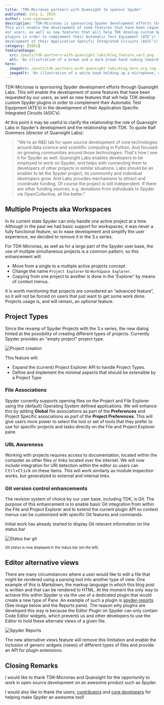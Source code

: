 ```yaml
---
title: 'TDK-Micronas partners with Quansight to sponsor Spyder'
published: July 2, 2019
author: ivan-ogasawara
description: "TDK-Micronas is sponsoring Spyder development efforts through Quansight Labs.
This will enable the development of some features that have been requested by
our users, as well as new features that will help TDK develop custom Spyder
plugins in order to complement their Automatic Test Equipment (ATE’s) in the
development of their Application Specific Integrated Circuits (ASIC’s)."
category: [IDEs]
featuredImage:
  src: /posts/tdk-partners-with-quansight-labs/blog_feature_var1.png
  alt: 'An illustration of a brown and a dark brown hand coming towards each other to pass a business card with the logo of Quansight Labs.'
hero:
  imageSrc: /posts/tdk-partners-with-quansight-labs/blog_hero_org.svg
  imageAlt: 'An illustration of a white hand holding up a microphone, with some graphical elements highlighting the top of the microphone.'
---
```


TDK-Micronas is sponsoring Spyder development efforts through Quansight Labs.
This will enable the development of some features that have been requested by
our users, as well as new features that will help TDK develop custom Spyder
plugins in order to complement their Automatic Test Equipment (ATE’s) in the
development of their Application Specific Integrated Circuits (ASIC’s).

At this point it may be useful to clarify the relationship the role of
Quansight Labs in Spyder's development and the relationship with TDK. To quote
Ralf Gommers (director of Quansight Labs):

>"We're an R&D lab for open source development of core technologies around data
science and scientific computing in Python. And focused on growing communities
around those technologies. That's how I see it for Spyder as well: Quansight
Labs enables developers to be employed to work on Spyder, and helps with
connecting them to developers of other projects in similar situations. Labs
should be an enabler to let the Spyder project, its community and individual
developers grow. And Labs provides mechanisms to attract and coordinate
funding. Of course the project is still independent. If there are other
funding sources, e.g. donations from individuals to Spyder via OpenCollective,
all the better."

## Multiple Projects aka Workspaces

In its current state Spyder can only handle one active project at a time.
Although in the past we had basic support for workspaces, it was never a fully
functional feature, so to ease development and simplify the user experience,
we decided to remove it in the 3.x series.

For TDK-Micronas, as well as for a large part of the Spyder user base, the use
of multiple simultaneous projects is a common pattern, so this enhancement
will:

* Move from a single to a multiple active projects concept
* Change the name `Project Explorer` to `WorkSpace Explorer`.
* Copying from one project to another is done in the 'Explorer' by means of
  context menus.

It is worth mentioning that projects are considered an “advanced feature”,
so it will not be forced on users that just want to get some work done.
Projects usage is, and will remain, an optional feature.

## Project Types

Since the revamp of Spyder Projects with the 3.x series, the new dialog hinted
at the possibility of creating different types of projects. Currently Spyder
provides an "empty project" project type.

![Project creation](/posts/tdk-partners-with-quansight-labs/spyder-project-creation.png)
 
This feature will:

* Expand the (current) Project Explorer API to handle Project Types.
* Define and implement the minimal aspects that should be extensible by a
  Project Type

### File Associations

Spyder currently supports opening files on the Project and File Explorer
using the (default) Operating System defined applications. We will enhance
this by adding **Global** file associations as part of the **Preferences**
and Project Specific associations as part of the **Project Preferences**.
This will give users more power to select the tool or set of tools that they
prefer to use for specific projects and tasks directly on the File and Project
Explorer pane.

### URL Awareness

Working with projects requires access to documentation, located within the
computer as other files or links located over the internet. We will now
include integration for URI detection within the editor so users can
<kbd>Ctrl+Click</kbd> on these items. This will work similarly as module
inspection works, but generalized to external and internal links.

### Git version control enhancements

The revision system of choice by our user base, including TDK, is Git.
The purpose of this enhancement is to enable basic Git integration from
within the File and Project Explorer and to extend the current plugin
API so context menus can be customized with specific Git features and
commands.
 
Initial work has already started to display Git relevant information
on the status bar

![Status bar git](/posts/tdk-partners-with-quansight-labs/spyder-git-status.png)

<small>Git status is now displayed in the status bar (on the left)</small>

## Editor alternative views

There are many circumstances where a user would like to edit a file that might
be rendered using a parsing tool into another type of view. One example of
this is Markdown, the markup language in which this blog post is written and
that can be rendered to HTML. At the moment the only way to achieve this within
Spyder is via the use of a dedicated plugin that would create a new type of
Pane. An example of such a plugin is [spyder-reports](https://github.com/spyder-ide/spyder-reports)
(See image below and the Reports pane). The reason why plugins are developed
this way is because the Editor Plugin on Spyder can only contain Code Editor
widgets, which prevents us and other developers to use the Editor to hold
these alternate views of a given file.

![Spyder Reports](/posts/tdk-partners-with-quansight-labs/spyder-reports.png)

The new alternative views feature will remove this limitation and enable the
inclusion of generic widgets (views) of different types of files and provide
an API for plugin extensions.

## Closing Remarks

I would like to thank TDK-Micronas and Quansight for the opportunity to
work in open source development on an awesome product such as Spyder.

I would also like to thank the users,
[contributors](https://github.com/spyder-ide/spyder/graphs/contributors)
and [core developers](https://github.com/orgs/spyder-ide/people) for helping
make Spyder an awesome tool!
